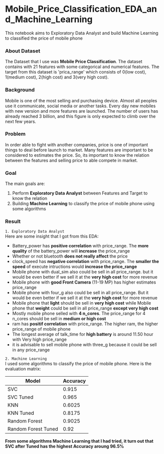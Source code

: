# Mobile_Price_Classification_EDA_and_Machine_Learning
This notebook aims to Exploratory Data Analyst and build Machine Learning to classified the price of mobile phone

### About Dataset
The Dataset that I use was **Mobile Price Classification**. The dataset contains with 21 features with some categorical and numerical features. The target from this dataset is 'prica_range' which consists of 0(low cost), 1(medium cost), 2(high cost) and 3(very high cost).

### Background
Mobile is one of the most selling and purchasing device. Almost all peoples use it communicate, social media or another tasks. Every day new mobiles with new version and more features are launched. The number of users has already reached 3 billion, and this figure is only expected to climb over the next few years.

### Problem
In order able to fight with another companies, price is one of important things to deal before launch to market. Many features are important to be considered to estimates the price. So, its important to know the relation between the features and selling price to able compete in market.

### Goal
The main goals are:
1. Perform **Exploratory Data Analyst** between Features and Target to know the relation
2. Building **Machine Learning** to classify the price of mobile phone using some algorithms

### Result
`1. Exploratory Data Analyst`\
Here are some insight that I got from this EDA:
- Battery_power has **positive correlation** with price_range. The **more quality** of the battery_power will **increase** the price_range
- Whether or not bluetooth **does not really affect** the price
- clock_speed has **negative correlation** with price_range. The **smaller the speed** of execute intructions would **increase the price_range**
- Mobile phone with dual_sim also could be sell in all price_range. but it would be even better if we sell it at the **very high cost** for more revenue
- Mobile phone with **good Front Camera** (11-19 MP)  has higher estimates price_range
- Mobile phone with four_g also could be sell in all price_range. But it would be even better if we sell it at the **very high cost** for more revenue
- Mobile phone that **light** should be sell in **very high cost** while Mobile phone that **weight** could be sell in all price_range **except very high cost**
- Mostly mobile phone selled with **4 n_cores**. The price_range for 4 n_cores should be sell in **medium or high cost**
- ram has **positif correlation** with price_range. The higher ram, the higher price_range of mobile phone 
- The longest average of talk_time for **high battery** is around 11.50 hour with Very high price_range
- it is advisable to sell mobile phone with three_g because it could be sell in any price_range

`2. Machine Learning`\
I used some algorithms to classify the price of mobile phone. Here is the evaluation matrix:

| Model | Accuracy|
| ------- | -------- |
| SVC  | 0.915 |
| SVC Tuned | 0.965 |
| KNN  | 0.6025 |
| KNN Tuned | 0.8175 |
| Random Forest | 0.9025 | 
| Random Forest Tuned | 0.92|

**From some algorithms Machine Learning that I had tried, it turn out that SVC after Tuned has the highest Accuracy aroung 96.5%**
